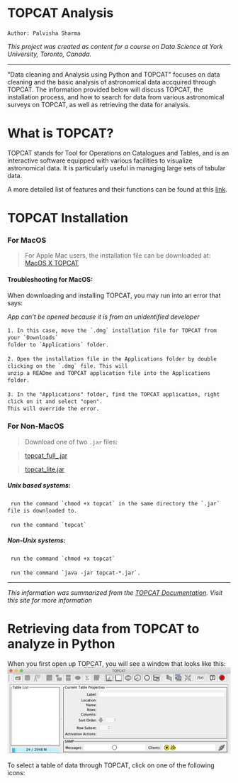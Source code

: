 # TOPCAT Analysis
`Author: Palvisha Sharma`

_This project was created as content for a course on Data Science at York University, Toronto, Canada._

------------------------------------

"Data cleaning and Analysis using Python and TOPCAT" focuses on data cleaning and the basic analysis of astronomical data accquired through TOPCAT.
The information provided below will discuss TOPCAT, the installation process, and how to search for data from various astronomical surveys on TOPCAT, as well as retrieving the data for analysis. 


# What is TOPCAT?

TOPCAT stands for Tool for Operations on Catalogues  and Tables, and is an interactive software equipped with various facilities to visualize astronomical data. 
It is particularly useful in managing large sets of tabular data. 

A more detailed list of features and their functions can be found at this [link](http://www.star.bris.ac.uk/~mbt/topcat/#features).

# TOPCAT Installation
 
  
   ### For MacOS 
  > For Apple Mac users, the installation file can be downloaded at: <a href="http://www.star.bris.ac.uk/~mbt/topcat/topcat-full.dmg">MacOS X TOPCAT</a> 
  
   #### Troubleshooting for MacOS:
   When downloading and installing TOPCAT, you may run into an error that says: 
    
   _App can’t be opened because it is from an unidentified developer_
    
    1. In this case, move the `.dmg` installation file for TOPCAT from your `Downloads` 
    folder to `Applications` folder. 
   
    2. Open the installation file in the Applications folder by double clicking on the `.dmg` file. This will 
    unzip a READme and TOPCAT application file into the Applications folder. 
   
    3. In the "Applications" folder, find the TOPCAT application, right click on it and select "open". 
    This will override the error.
  
  
  ### For Non-MacOS 
  
  > Download one of two `.jar` files: 
  
  > [topcat_full_.jar]()
  
  > [topcat_lite.jar]()
  
   ##### **Unix based systems:** 
  
     run the command `chmod +x topcat` in the same directory the `.jar` file is downloaded to.
  
     run the command `topcat`
  
   ##### **Non-Unix systems:**
  
     run the command `chmod +x topcat`
  
     run the command `java -jar topcat-*.jar`.
   
 -------------------------------
 
 _This information was summarized from the [TOPCAT Documentation](http://www.star.bris.ac.uk/~mbt/topcat/). Visit this site for more information_
 # Retrieving data from TOPCAT to analyze in Python

When you first open up TOPCAT, you will see a window that looks like this: 
![first window](topcat1.png)

To select a table of data through TOPCAT, click on one of the following icons: 

